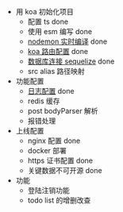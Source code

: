 - 用 koa 初始化项目
  - 配置 ts done
  - 使用 esm 编写 done
  - [nodemon 实时编译](https://github.com/remy/nodemon) done
  - [koa 路由配置](https://github.com/koajs/router/blob/master/API.md) done
  - [数据库连接 sequelize](https://github.com/sequelize/sequelize) done
  - src alias 路径映射
- 功能配置
  - [日志配置](https://github.com/koajs/logger) done
  - redis 缓存
  - post bodyParser 解析
  - 报错处理
- 上线配置
  - nginx 配置 done
  - docker 部署
  - https 证书配置 done
  - 关键数据不可开源 done
- 功能
  - 登陆注销功能 
  - todo list 的增删改查
 